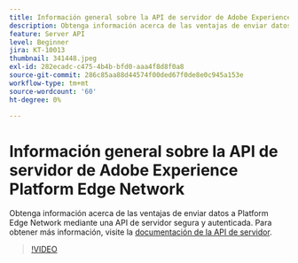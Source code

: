```yaml
---
title: Información general sobre la API de servidor de Adobe Experience Platform Edge Network
description: Obtenga información acerca de las ventajas de enviar datos a Platform Edge Network mediante una API de servidor segura y autenticada.
feature: Server API
level: Beginner
jira: KT-10013
thumbnail: 341448.jpeg
exl-id: 282ecadc-c475-4b4b-bfd0-aaa4f8d8f0a8
source-git-commit: 286c85aa88d44574f00ded67f0de8e0c945a153e
workflow-type: tm+mt
source-wordcount: '60'
ht-degree: 0%

---
```


# Información general sobre la API de servidor de Adobe Experience Platform Edge Network

Obtenga información acerca de las ventajas de enviar datos a Platform Edge Network mediante una API de servidor segura y autenticada. Para obtener más información, visite la [documentación de la API de servidor](https://experienceleague.adobe.com/docs/experience-platform/edge-network-server-api/overview.html).

>[!VIDEO](https://video.tv.adobe.com/v/341448?learn=on&enablevpops)
